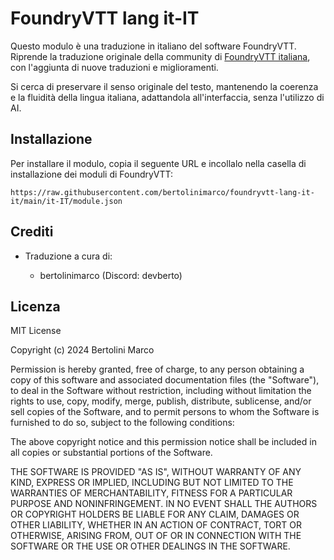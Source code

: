 # FoundryVTT lang it-IT

Questo modulo è una traduzione in italiano del software FoundryVTT.
Riprende la traduzione originale della community di [FoundryVTT italiana](https://ptb.discord.com/channels/170995199584108546/1137106031978229871/1137114202708901908), con l'aggiunta di nuove traduzioni e miglioramenti.

Si cerca di preservare il senso originale del testo, mantenendo la coerenza e la fluidità della lingua italiana, adattandola all'interfaccia, senza l'utilizzo di AI.

## Installazione

Per installare il modulo, copia il seguente URL e incollalo nella casella di installazione dei moduli di FoundryVTT:

```text
https://raw.githubusercontent.com/bertolinimarco/foundryvtt-lang-it-it/main/it-IT/module.json
```

## Crediti

- Traduzione a cura di:

  - bertolinimarco (Discord: devberto)

## Licenza

MIT License

Copyright (c) 2024 Bertolini Marco

Permission is hereby granted, free of charge, to any person obtaining a copy
of this software and associated documentation files (the "Software"), to deal
in the Software without restriction, including without limitation the rights
to use, copy, modify, merge, publish, distribute, sublicense, and/or sell
copies of the Software, and to permit persons to whom the Software is
furnished to do so, subject to the following conditions:

The above copyright notice and this permission notice shall be included in all
copies or substantial portions of the Software.

THE SOFTWARE IS PROVIDED "AS IS", WITHOUT WARRANTY OF ANY KIND, EXPRESS OR
IMPLIED, INCLUDING BUT NOT LIMITED TO THE WARRANTIES OF MERCHANTABILITY,
FITNESS FOR A PARTICULAR PURPOSE AND NONINFRINGEMENT. IN NO EVENT SHALL THE
AUTHORS OR COPYRIGHT HOLDERS BE LIABLE FOR ANY CLAIM, DAMAGES OR OTHER
LIABILITY, WHETHER IN AN ACTION OF CONTRACT, TORT OR OTHERWISE, ARISING FROM,
OUT OF OR IN CONNECTION WITH THE SOFTWARE OR THE USE OR OTHER DEALINGS IN THE
SOFTWARE.
